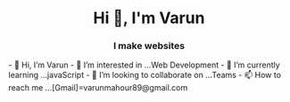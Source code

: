 <h1 align="center">Hi 👋, I'm Varun</h1>
<h3 align="center">I make websites</h3>
- 👋 Hi, I’m Varun
- 👀 I’m interested in ...Web Development
- 🌱 I’m currently learning ...javaScript
- 💞️ I’m looking to collaborate on ...Teams
- 📫 How to reach me ...[Gmail]=varunmahour89@gmail.com

<!---
vk833/vk833 is a ✨ special ✨ repository because its `README.md` (this file) appears on your GitHub profile.
You can click the Preview link to take a look at your changes.
--->
